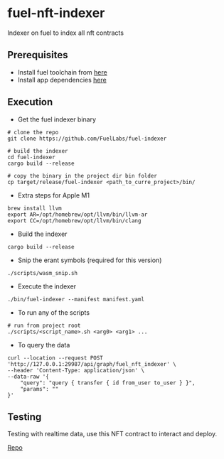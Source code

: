 # fuel-nft-indexer

Indexer on fuel to index all nft contracts

## Prerequisites

- Install fuel toolchain
  from [here](https://fuellabs.github.io/fuel-indexer/master/getting-started/system-dependencies.html#system-requirements)
- Install app
  dependencies [here](https://fuellabs.github.io/fuel-indexer/master/getting-started/application-dependencies.html#application-dependencies)

## Execution

- Get the fuel indexer binary

```shell
# clone the repo
git clone https://github.com/FuelLabs/fuel-indexer

# build the indexer
cd fuel-indexer
cargo build --release

# copy the binary in the project dir bin folder
cp target/release/fuel-indexer <path_to_curre_project>/bin/
```

- Extra steps for Apple M1

```shell
brew install llvm
export AR=/opt/homebrew/opt/llvm/bin/llvm-ar
export CC=/opt/homebrew/opt/llvm/bin/clang
```

- Build the indexer

```shell
cargo build --release
```

- Snip the erant symbols (required for this version)

```shell
./scripts/wasm_snip.sh
```

- Execute the indexer

```shell
./bin/fuel-indexer --manifest manifest.yaml
```

- To run any of the scripts

```shell
# run from project root
./scripts/<script_name>.sh <arg0> <arg1> ...
```

- To query the data

```shell
curl --location --request POST 'http://127.0.0.1:29987/api/graph/fuel_nft_indexer' \
--header 'Content-Type: application/json' \
--data-raw '{
    "query": "query { transfer { id from_user to_user } }",
    "params": ""
}'
```

## Testing

Testing with realtime data, use this NFT contract to interact and deploy.

[Repo](https://github.com/atulpatare/sway-nft)
